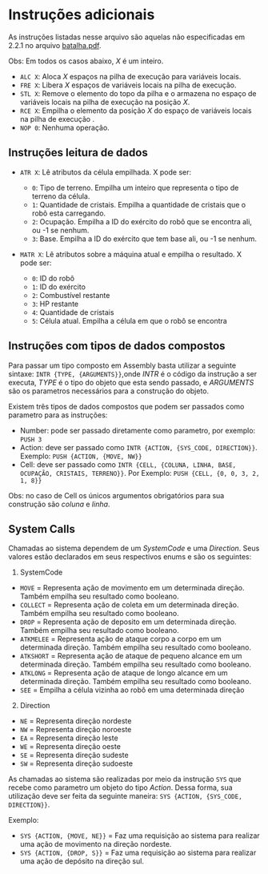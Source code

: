 # Instruções adicionais
As instruções listadas nesse arquivo são aquelas não especificadas em 2.2.1 no arquivo [batalha.pdf](https://r0zbot.github.io/Batalha-de-robos-TecProg2017/pdfs/Batalha_Fase2.pdf).

Obs: Em todos os casos abaixo, _X_ é um inteiro.
* `ALC X`: Aloca _X_ espaços na pilha de execução para variáveis locais.
* `FRE X`: Libera _X_ espaços de variáveis locais na pilha de execução.
* `STL X`: Remove o elemento do topo da pilha e o armazena no espaço de variáveis locais na pilha de execução na posição _X_.
* `RCE X`: Empilha o elemento da posição _X_ do espaço de variáveis locais na pilha de execução .
* `NOP 0`: Nenhuma operação.

## Instruções leitura de dados

* `ATR X`: Lê  atributos da célula empilhada. X pode ser:
    * `0`: Tipo de terreno. Empilha um inteiro que representa o tipo de terreno da célula.
    * `1`: Quantidade de cristais. Empilha a quantidade de cristais que o robô esta carregando.
    * `2`: Ocupação. Empilha a ID do exército do robô que se encontra ali, ou -1 se nenhum.
    * `3`: Base. Empilha a ID do exército que tem base ali, ou -1 se nenhum. 
    
    
* `MATR X`: Lê atributos sobre a máquina atual e empilha o resultado. X pode ser:
    * `0`: ID do robô
    * `1`: ID do exército
    * `2`: Combustível restante
    * `3`: HP restante
    * `4`: Quantidade de cristais
    * `5`: Célula atual. Empilha a célula em que o robô se encontra

## Instruções com tipos de dados compostos
Para passar um tipo composto em Assembly basta utilizar a seguinte sintaxe: `INTR {TYPE, {ARGUMENTS}}`,onde _INTR_ é o código da instrução a ser executa, _TYPE_ é o tipo do objeto que esta sendo passado, e _ARGUMENTS_ são os parametros necessários para a construção do objeto.

Existem três tipos de dados compostos que podem ser passados como parametro para as instruções:
* Number: pode ser passado diretamente como parametro, por exemplo: `PUSH 3`
* Action: deve ser passado como `INTR {ACTION, {SYS_CODE, DIRECTION}}`. Exemplo: `PUSH {ACTION, {MOVE, NW}}`
* Cell: deve ser passado como `INTR {CELL, {COLUNA, LINHA, BASE, OCUPAÇÃO, CRISTAIS, TERRENO}}`. Por Exemplo: `PUSH {CELL, {0, 0, 3, 2, 1, 8}}`

Obs: no caso de Cell os únicos argumentos obrigatórios para sua construção são _coluna_ e _linha_.

## System Calls

Chamadas ao sistema dependem de um _SystemCode_ e uma _Direction_. Seus valores estão declarados em seus respectivos enums e são os seguintes:

1. SystemCode
* `MOVE` = Representa ação de movimento em um determinada direção. Também empilha seu resultado como booleano.
* `COLLECT` = Representa ação de coleta em um determinada direção. Também empilha seu resultado como booleano.
* `DROP` = Representa ação de deposito em um determinada direção. Também empilha seu resultado como booleano.
* `ATKMELEE` = Representa ação de ataque corpo a corpo em um determinada direção. Também empilha seu resultado como booleano.
* `ATKSHORT` = Representa ação de ataque de pequeno alcance em um determinada direção. Também empilha seu resultado como booleano.
* `ATKLONG` = Representa ação de ataque de longo alcance em um determinada direção. Também empilha seu resultado como booleano.
* `SEE` = Empilha a célula vizinha ao robô em uma determinada direção
  
2. Direction
* `NE` = Representa direção nordeste
* `NW` = Representa direção noroeste
* `EA`  = Representa direção leste
* `WE`  = Representa direção oeste
* `SE` = Representa direção sudeste
* `SW` = Representa direção sudoeste

As chamadas ao sistema são realizadas por meio da instrução `SYS` que recebe como parametro um objeto do tipo _Action_.
Dessa forma, sua utilização deve ser feita da seguinte maneira: `SYS {ACTION, {SYS_CODE, DIRECTION}}`.

Exemplo:
* `SYS {ACTION, {MOVE, NE}}` = Faz uma requisição ao sistema para realizar uma ação de movimento na direção nordeste.
* `SYS {ACTION, {DROP, S}}` = Faz uma requisição ao sistema para realizar uma ação de depósito na direção sul.
